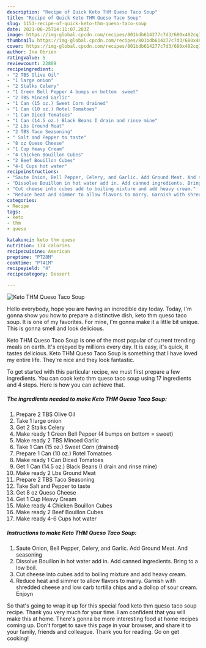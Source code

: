 ```yaml
---
description: "Recipe of Quick Keto THM Queso Taco Soup"
title: "Recipe of Quick Keto THM Queso Taco Soup"
slug: 1151-recipe-of-quick-keto-thm-queso-taco-soup
date: 2021-06-25T14:11:07.283Z
image: https://img-global.cpcdn.com/recipes/801bdb614277c7d3/680x482cq70/keto-thm-queso-taco-soup-recipe-main-photo.jpg
thumbnail: https://img-global.cpcdn.com/recipes/801bdb614277c7d3/680x482cq70/keto-thm-queso-taco-soup-recipe-main-photo.jpg
cover: https://img-global.cpcdn.com/recipes/801bdb614277c7d3/680x482cq70/keto-thm-queso-taco-soup-recipe-main-photo.jpg
author: Ina Obrien
ratingvalue: 5
reviewcount: 22809
recipeingredient:
- "2 TBS Olive Oil"
- "1 large onion"
- "2 Stalks Celery"
- "1 Green Bell Pepper 4 bumps on bottom  sweet"
- "2 TBS Minced Garlic"
- "1 Can (15 oz.) Sweet Corn drained"
- "1 Can (10 oz.) Rotel Tomatoes"
- "1 Can Diced Tomatoes"
- "1 Can (14.5 oz.) Black Beans I drain and rinse mine"
- "2 Lbs Ground Meat"
- "2 TBS Taco Seasoning"
- " Salt and Pepper to taste"
- "8 oz Queso Cheese"
- "1 Cup Heavy Cream"
- "4 Chicken Bouillon Cubes"
- "2 Beef Bouillon Cubes"
- "4-6 Cups hot water"
recipeinstructions:
- "Saute Onion, Bell Pepper, Celery, and Garlic. Add Ground Meat. And seasoning"
- "Dissolve Bouillon in hot water add in. Add canned ingredients. Bring to a low boil."
- "Cut cheese into cubes add to boiling mixture and add heavy cream."
- "Reduce heat and simmer to allow flavors to marry. Garnish with shredded cheese and low carb tortilla chips and a dollop of sour cream. Enjoyn"
categories:
- Recipe
tags:
- keto
- thm
- queso

katakunci: keto thm queso 
nutrition: 174 calories
recipecuisine: American
preptime: "PT28M"
cooktime: "PT41M"
recipeyield: "4"
recipecategory: Dessert

---
```



![Keto THM Queso Taco Soup](https://img-global.cpcdn.com/recipes/801bdb614277c7d3/680x482cq70/keto-thm-queso-taco-soup-recipe-main-photo.jpg)

Hello everybody, hope you are having an incredible day today. Today, I'm gonna show you how to prepare a distinctive dish, keto thm queso taco soup. It is one of my favorites. For mine, I'm gonna make it a little bit unique. This is gonna smell and look delicious.

Keto THM Queso Taco Soup is one of the most popular of current trending meals on earth. It's enjoyed by millions every day. It is easy, it's quick, it tastes delicious. Keto THM Queso Taco Soup is something that I have loved my entire life. They're nice and they look fantastic.




To get started with this particular recipe, we must first prepare a few ingredients. You can cook keto thm queso taco soup using 17 ingredients and 4 steps. Here is how you can achieve that.

<!--inarticleads1-->

##### The ingredients needed to make Keto THM Queso Taco Soup:

1. Prepare 2 TBS Olive Oil
1. Take 1 large onion
1. Get 2 Stalks Celery
1. Make ready 1 Green Bell Pepper (4 bumps on bottom = sweet)
1. Make ready 2 TBS Minced Garlic
1. Take 1 Can (15 oz.) Sweet Corn (drained)
1. Prepare 1 Can (10 oz.) Rotel Tomatoes
1. Make ready 1 Can Diced Tomatoes
1. Get 1 Can (14.5 oz.) Black Beans (I drain and rinse mine)
1. Make ready 2 Lbs Ground Meat
1. Prepare 2 TBS Taco Seasoning
1. Take  Salt and Pepper to taste
1. Get 8 oz Queso Cheese
1. Get 1 Cup Heavy Cream
1. Make ready 4 Chicken Bouillon Cubes
1. Make ready 2 Beef Bouillon Cubes
1. Make ready 4-6 Cups hot water




<!--inarticleads2-->

##### Instructions to make Keto THM Queso Taco Soup:

1. Saute Onion, Bell Pepper, Celery, and Garlic. Add Ground Meat. And seasoning
1. Dissolve Bouillon in hot water add in. Add canned ingredients. Bring to a low boil.
1. Cut cheese into cubes add to boiling mixture and add heavy cream.
1. Reduce heat and simmer to allow flavors to marry. Garnish with shredded cheese and low carb tortilla chips and a dollop of sour cream. Enjoyn




So that's going to wrap it up for this special food keto thm queso taco soup recipe. Thank you very much for your time. I am confident that you will make this at home. There's gonna be more interesting food at home recipes coming up. Don't forget to save this page in your browser, and share it to your family, friends and colleague. Thank you for reading. Go on get cooking!
